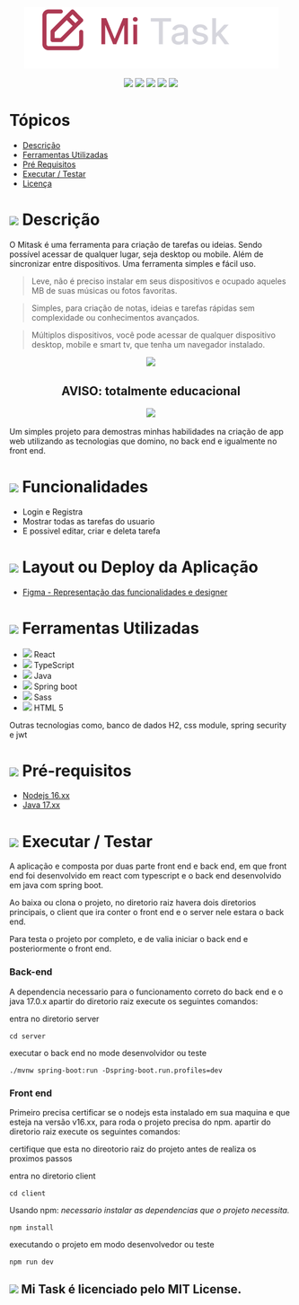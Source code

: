 <div align="center">
   <img src="https://github.com/ygorfsguilherme/RepoImageProjects/blob/main/LOGO%20SMALL.png?raw=true" />
</div>

<p align="center">
   <img src="http://img.shields.io/static/v1?label=React&message=FRAMEWORK&color=blue&style=for-the-badge" #vitrinedev/>
   <img src="http://img.shields.io/static/v1?label=Java&message=17.0.5&color=red&style=for-the-badge" #vitrinedev/>
   <img src="http://img.shields.io/static/v1?label=Srping%20Boot&message=FRAMEWORK&color=green&style=for-the-badge" #vitrinedev/>
   <img src="http://img.shields.io/static/v1?label=license&message=MIT&color=yellow&style=for-the-badge" #vitrinedev/>
   <img src="http://img.shields.io/static/v1?label=STATUS&message=EM%20DESENVOLVIMENTO&color=greeb&style=for-the-badge" #vitrinedev/>
</p>

# Tópicos
- [Descrição](#-descrição)
- [Ferramentas Utilizadas](#-ferramentas-utilizadas)
- [Pré Requisitos](#pré-requisitos)
- [Executar / Testar](#-executar--testar)
- [Licença](#licença)

# <img src="https://cdn-icons-png.flaticon.com/512/3534/3534033.png" style="widht:30px; height:30px;" /> Descrição

O Mitask é uma ferramenta para criação de tarefas ou ideias. Sendo possível acessar de qualquer lugar, seja desktop ou mobile. Além de sincronizar entre dispositivos.
Uma ferramenta simples e fácil uso.

> Leve, não é preciso instalar em seus dispositivos e ocupado aqueles MB de suas músicas ou fotos favoritas.

> Simples, para criação de notas, ideias e tarefas rápidas sem complexidade ou conhecimentos avançados.

> Múltiplos dispositivos, você pode acessar de qualquer dispositivo desktop, mobile e smart tv, que tenha um navegador instalado.

<div align="center">
  <img src="https://img.icons8.com/color/48/null/error--v1.png"/>
      <h2>AVISO: totalmente educacional</h2>
  <img src="https://img.icons8.com/color/48/null/error--v1.png"/>
</div>

Um simples projeto para demostras minhas habilidades na criação de app web utilizando as tecnologias que domino, no back end e igualmente no front end.

# <img height="35px" src="https://img.icons8.com/color/96/null/puzzle-matching.png"/> Funcionalidades
- Login e Registra
- Mostrar todas as tarefas do usuario
- E possivel editar, criar e deleta tarefa

# <img height="30px" src="https://img.icons8.com/color/96/null/template.png"/> Layout ou Deploy da Aplicação
- [Figma - Representação das funcionalidades e designer](https://www.figma.com/file/uSp36JGpnZZ8IqwQGQTR2V/MiTask?node-id=0%3A1&t=Nn9YigM5OxZMJqoy-0)

# <img src="https://cdn-icons-png.flaticon.com/512/1835/1835211.png" style="widht:30px; height:30px;" /> Ferramentas Utilizadas
- <img height="20px"  src="https://cdn.jsdelivr.net/gh/devicons/devicon/icons/react/react-original.svg" /> React
- <img height="20px" src="https://cdn.jsdelivr.net/gh/devicons/devicon/icons/typescript/typescript-plain.svg" /> TypeScript
- <img height="20px" src="https://cdn.jsdelivr.net/gh/devicons/devicon/icons/java/java-original.svg" /> Java
- <img height="20px" src="https://cdn.jsdelivr.net/gh/devicons/devicon/icons/spring/spring-original.svg" /> Spring boot
- <img height="20px" src="https://cdn.jsdelivr.net/gh/devicons/devicon/icons/sass/sass-original.svg" /> Sass
- <img height="20px" src="https://cdn.jsdelivr.net/gh/devicons/devicon/icons/html5/html5-original.svg" /> HTML 5

Outras tecnologias como, banco de dados H2, css module, spring security e jwt

# <img height="35px" src="https://img.icons8.com/fluency/96/null/requirement.png"/> Pré-requisitos
- [Nodejs 16.xx](https://nodejs.org)
- [Java 17.xx](https://www.oracle.com/java/technologies/javase/jdk17-archive-downloads.htmlnode)

# <img src="https://cdn-icons-png.flaticon.com/512/3068/3068553.png" style="widht:30px; height:30px;" /> Executar / Testar
A aplicação e composta por duas parte front end e back end, em que front end foi desenvolvido em react com typescript e o back end desenvolvido em java com spring boot.

Ao baixa ou clona o projeto, no diretorio raiz havera dois diretorios principais, o client que ira conter o front end e o server nele estara o back end.

Para testa o projeto por completo, e de valia iniciar o back end e posteriormente o front end.

### Back-end
A dependencia necessario para o funcionamento correto do back end e o java 17.0.x
apartir do diretorio raiz execute os seguintes comandos:

entra no diretorio server

```
cd server
```
executar o back end no mode desenvolvidor ou teste
```
./mvnw spring-boot:run -Dspring-boot.run.profiles=dev
```

### Front end
Primeiro precisa certificar se o nodejs esta instalado em sua maquina e que esteja na versão v16.xx, para roda o projeto precisa do npm.
apartir do diretorio raiz execute os seguintes comandos:

certifique que esta no direotorio raiz do projeto antes de realiza os proximos passos

entra no diretorio client

```
cd client
```

Usando npm: *necessario instalar as dependencias que o projeto necessita.*

```
npm install
```
executando o projeto em modo desenvolvedor ou teste
```
npm run dev
```
## <img height="30px" src="https://img.icons8.com/external-filled-outline-icons-maxicons/85/null/external-balance-law-and-justice-filled-outline-filled-outline-icons-maxicons.png"/> Mi Task é licenciado pelo MIT License.
